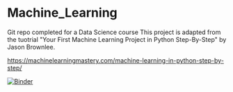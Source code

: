 # Machine_Learning
Git repo completed for a Data Science course
This project is adapted from the tuotrial "Your First Machine Learning Project in Python Step-By-Step" by Jason Brownlee.

https://machinelearningmastery.com/machine-learning-in-python-step-by-step/ 

[![Binder](https://mybinder.org/badge_logo.svg)](https://mybinder.org/v2/gh/villarreald/Machine_Learning.git/HEAD)
